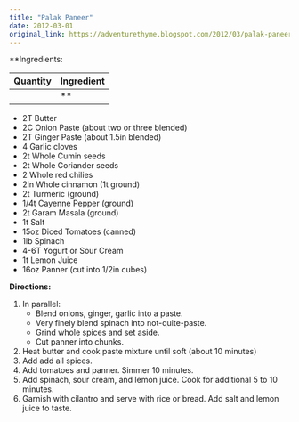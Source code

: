 ```yaml
---
title: "Palak Paneer"
date: 2012-03-01
original_link: https://adventurethyme.blogspot.com/2012/03/palak-paneer.html
---
```


**Ingredients:

| Quantity | Ingredient |
| -------- | ---------- |
|  | ** |


*   2T Butter
*   2C Onion Paste (about two or three blended)
*   2T Ginger Paste (about 1.5in blended)
*   4 Garlic cloves
*   2t Whole Cumin seeds
*   2t Whole Coriander seeds
*   2 Whole red chilies
*   2in Whole cinnamon (1t ground)
*   2t Turmeric (ground)
*   1/4t Cayenne Pepper (ground)
*   2t Garam Masala (ground)
*   1t Salt
*   15oz Diced Tomatoes (canned)
*   1lb Spinach 
*   4-6T Yogurt or Sour Cream
*   1t Lemon Juice
*   16oz Panner (cut into 1/2in cubes)

**Directions:**

1.  In parallel:
    *   Blend onions, ginger, garlic into a paste. 
    *   Very finely blend spinach into not-quite-paste. 
    *   Grind whole spices and set aside.
    *   Cut panner into chunks.
2.  Heat butter and cook paste mixture until soft (about 10 minutes)
3.  Add add all spices. 
4.  Add tomatoes and panner. Simmer 10 minutes. 
5.  Add spinach, sour cream, and lemon juice. Cook for additional 5 to 10 minutes. 
6.  Garnish with cilantro and serve with rice or bread. Add salt and lemon juice to taste.